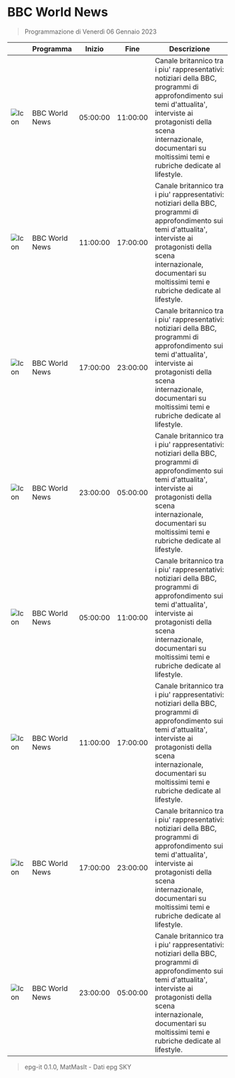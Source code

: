 # BBC World News
> Programmazione di Venerdì 06 Gennaio 2023

||Programma|Inizio|Fine|Descrizione|
|---|---|---|---|---|
|![Icon](https://guidatv.sky.it/uuid/News_Cover_HavWCIHQw.png)|BBC World News|05:00:00|11:00:00|Canale britannico tra i piu&#039; rappresentativi: notiziari della BBC, programmi di approfondimento sui temi d&#039;attualita&#039;, interviste ai protagonisti della scena internazionale, documentari su moltissimi temi e rubriche dedicate al lifestyle.
|![Icon](https://guidatv.sky.it/uuid/News_Cover_HavWCIHQw.png)|BBC World News|11:00:00|17:00:00|Canale britannico tra i piu&#039; rappresentativi: notiziari della BBC, programmi di approfondimento sui temi d&#039;attualita&#039;, interviste ai protagonisti della scena internazionale, documentari su moltissimi temi e rubriche dedicate al lifestyle.
|![Icon](https://guidatv.sky.it/uuid/News_Cover_HavWCIHQw.png)|BBC World News|17:00:00|23:00:00|Canale britannico tra i piu&#039; rappresentativi: notiziari della BBC, programmi di approfondimento sui temi d&#039;attualita&#039;, interviste ai protagonisti della scena internazionale, documentari su moltissimi temi e rubriche dedicate al lifestyle.
|![Icon](https://guidatv.sky.it/uuid/News_Cover_HavWCIHQw.png)|BBC World News|23:00:00|05:00:00|Canale britannico tra i piu&#039; rappresentativi: notiziari della BBC, programmi di approfondimento sui temi d&#039;attualita&#039;, interviste ai protagonisti della scena internazionale, documentari su moltissimi temi e rubriche dedicate al lifestyle.
|![Icon](https://guidatv.sky.it/uuid/News_Cover_HavWCIHQw.png)|BBC World News|05:00:00|11:00:00|Canale britannico tra i piu&#039; rappresentativi: notiziari della BBC, programmi di approfondimento sui temi d&#039;attualita&#039;, interviste ai protagonisti della scena internazionale, documentari su moltissimi temi e rubriche dedicate al lifestyle.
|![Icon](https://guidatv.sky.it/uuid/News_Cover_HavWCIHQw.png)|BBC World News|11:00:00|17:00:00|Canale britannico tra i piu&#039; rappresentativi: notiziari della BBC, programmi di approfondimento sui temi d&#039;attualita&#039;, interviste ai protagonisti della scena internazionale, documentari su moltissimi temi e rubriche dedicate al lifestyle.
|![Icon](https://guidatv.sky.it/uuid/News_Cover_HavWCIHQw.png)|BBC World News|17:00:00|23:00:00|Canale britannico tra i piu&#039; rappresentativi: notiziari della BBC, programmi di approfondimento sui temi d&#039;attualita&#039;, interviste ai protagonisti della scena internazionale, documentari su moltissimi temi e rubriche dedicate al lifestyle.
|![Icon](https://guidatv.sky.it/uuid/News_Cover_HavWCIHQw.png)|BBC World News|23:00:00|05:00:00|Canale britannico tra i piu&#039; rappresentativi: notiziari della BBC, programmi di approfondimento sui temi d&#039;attualita&#039;, interviste ai protagonisti della scena internazionale, documentari su moltissimi temi e rubriche dedicate al lifestyle.



 > epg-it 0.1.0, MatMasIt - Dati epg SKY